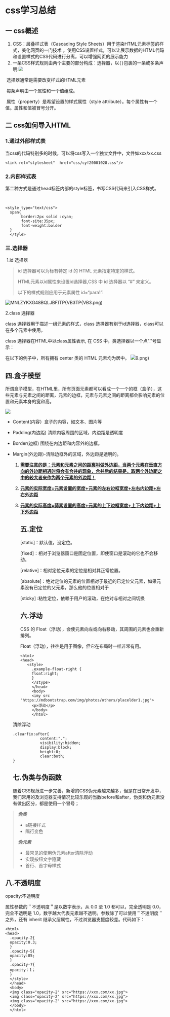 #                          css学习总结

##  一 css概述

1. CSS：层叠样式表（Cascading Style Sheets）用于渲染HTML元素标签的样式，美化网页的一门技术 。使用CSS设置样式，可以让展示数据的HTML代码和设置样式的CSS代码进行分离，可以增强网页的展示能力
2. 一条CSS样式规则由两个主要的部分构成：选择器，以`{}`包裹的一条或多条声明:<img src="D:\weblearn1\images\EL69DQN_L_[0Z6VR7KJD0TU.png" style="zoom:80%;" />

​       选择器通常是需要改变样式的HTML元素

​       每条声明由一个属性和一个值组成。

​       属性（property）是希望设置的样式属性（style attribute）。每个属性有一个值。属性和值被冒号分开。

## 二 css如何导入HTML

###      1.通过外部样式表

​           当css的代码特别多的时候，可以将css写入一个独立文件中，文件如xxx/xx.css

```
<link rel="stylesheet"  href="css/cyf20001028.css"/>
```



###      2.内部样式表

​       第二种方式是通过head标签内部的style标签，书写CSS代码来引入CSS样式。

​    

```
<style type="text/css">
  span{
       border:2px solid :cyan;
       font-site:35px;
       font-weight:bolder
  }
  </tyle>
```



### 三.选择器

​     1.id 选择器

> id 选择器可以为标有特定 id 的 HTML 元素指定特定的样式。
>
> HTML元素以id属性来设置id选择器,CSS 中 id 选择器以 “#” 来定义。
>
> 以下的样式规则应用于元素属性 id=“para1”:

![MNLZYKXG48BQLJBF)TP{VB3](D:\weblearn1\images\MNLZYKXG48BQLJBF)TP{VB3.png)

 2.class 选择器

class 选择器用于描述一组元素的样式，class 选择器有别于id选择器，class可以在多个元素中使用。

class 选择器在HTML中以class属性表示, 在 CSS 中，类选择器以一个点"."号显示：

在以下的例子中，所有拥有 center 类的 HTML 元素均为居中。
![](D:\weblearn1\images\AOEY{Q6MI]4XFR$]03`63)9.png)

## 四.盒子模型

所谓盒子模型，在HTML里，所有页面元素都可以看成一个一个的框（盒子），这些元素与元素之间的距离，元素的边框，元素与元素之间的距离都会影响元素的位置和元素本身的宽和高。

![](D:\weblearn1\images\{9U03`[HFWCHV]3@5FXYMMI.png)

- Content(内容）盒子的内容，如文本、图片等

- Padding(内边距) 清除内容周围的区域，内边距是透明度

- Border(边框)  围绕在内边距和内容外的边框。

- Margin(外边距)-清除边框外的区域，外边距是透明的。

  1. **<u>需要注意的是：元素和元素之间的距离叫做外边距，当两个元素在垂直方向的外边距相遇时将会有合并的现象，合并后的结果是，取两个外边距之中的较大者来作为两个元素的外边距！</u>**

  2. **<u>元素的实际宽度=元素设置的宽度+元素的左右边框宽度+左右内边距+左右外边距</u>**

  3. **<u>元素的实际高度=蒜素设置的高度+元素的上下边框宽度+上下内边距+上下外边距</u>**

     ## 五.定位

     [static]：默认值，没定位。

     [fixed]：相对于浏览器窗口是固定位置，即使窗口是滚动的它也不会移动。

     [relative]：相对定位元素的定位是相对其正常位置。

     [absolute]：绝对定位的元素的位置相对于最近的已定位父元素，如果元素没有已定位的父元素，那么他的位置相对于<html>

     [sticky] :粘性定位，依赖于用户的滚动，在绝对与相对之间切换

     ## 六.浮动

     CSS 的 Float（浮动），会使元素向左或向右移动，其周围的元素也会重新排列。

     Float（浮动），往往是用于图像，但它在布局时一样非常有用。

     ```
     <html>
     <head>
        <style>
          .example-float-right {
          float:right;
          }
          </stype>
          </head>
          <body>
          <imy src "https://mdbootstrap.com/img/photos/others/placelder1.jpg">
          <p>浮动</p>
          </body>
          </html>
     ```

     

  清除浮动

    

  ```
  .clearfix:after{
              content:".";
              visibility:hidden;
              display:block;
              height:0;
              clear:both;
  }
  ```

  ##     七.伪类与伪函数

  ​     随着CSS规范进一步完善，新增的CSS伪元素越来越多，但是在日常开发中，我们常用的及浏览器支持情况比较乐观的当数before和after，伪类和伪元素没有做出区分，都是使用一个冒号；

> ***伪类***
>
> - a链接样式
> - 隔行变色
>
> ***伪元素***
>
> - 最常见的使用伪元素after清除浮动
> - 实现按钮文字隐藏
> - 首行、首字母样式

## 八.不透明度

opacity:不透明度

属性参数的＂不透明度＂是以数字表示，从 0.0 至 1.0 都可以，完全透明是 0.0，完全不透明是 1.0，数字越大代表元素越不透明。参数除了可以使用＂不透明度＂之外，还有 inherit 继承父层属性，不过浏览器支援度较差。代码如下：

```
<html>
<head>
  .opacity-2{
  opacity:0.3;
  }
  .opacity-5{
  opacity:05;
  }
  .opacity-7{
  opacity：1；
  }
  </style>
  </head>
  <body>
  <img class="opacity-2" src="https://xxx.com/xx.jpg">
  <img class="opacity-2" src="https://xxx.com/xx.jpg">
  <img class="opacity-2" src="https://xxx.com/xx.jpg">
  </body>
  </html>
```

